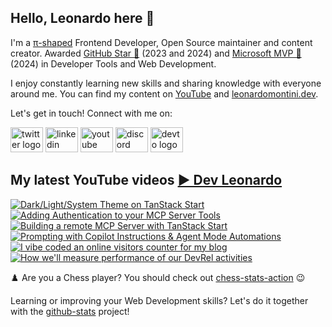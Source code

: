 ## Hello, Leonardo here 👋

I'm a [π-shaped](https://youtu.be/Dje_jaiMnYg) Frontend Developer, Open Source maintainer and content creator. Awarded [GitHub Star 🌟](https://stars.github.com/profiles/Balastrong/) (2023 and 2024) and [Microsoft MVP 🔷](https://mvp.microsoft.com/en-US/mvp/profile/51d820c5-949f-4961-aec5-09e34035cb24) (2024) in Developer Tools and Web Development.

I enjoy constantly learning new skills and sharing knowledge with everyone around me. You can find my content on [YouTube](https://www.youtube.com/c/DevLeonardo?sub_confirmation=1) and [leonardomontini.dev](https://leonardomontini.dev).

Let's get in touch! Connect with me on:

<div align="left">
  <a href="https://twitter.com/Balastrong" target="_blank"><img src="https://raw.githubusercontent.com/maurodesouza/profile-readme-generator/master/src/assets/icons/social/twitter/default.svg" width="52" height="40" alt="twitter logo" /></a>
  <a href="https://www.linkedin.com/in/leonardo-montini/" target="_blank"><img src="https://raw.githubusercontent.com/maurodesouza/profile-readme-generator/master/src/assets/icons/social/linkedin/default.svg" width="52" height="40" alt="linkedin logo" /></a>
  <a href="https://www.youtube.com/c/DevLeonardo?sub_confirmation=1" target="_blank"><img src="https://raw.githubusercontent.com/maurodesouza/profile-readme-generator/master/src/assets/icons/social/youtube/default.svg" width="52" height="40" alt="youtube logo" /></a>
  <a href="https://discord.gg/bqwyEa6We6" target="_blank"><img src="https://raw.githubusercontent.com/maurodesouza/profile-readme-generator/master/src/assets/icons/social/discord/default.svg" width="52" height="40" alt="discord logo" /></a>
  <a href="https://dev.to/balastrong" target="_blank"><img src="https://raw.githubusercontent.com/maurodesouza/profile-readme-generator/master/src/assets/icons/social/devto/default.svg" width="52" height="40" alt="devto logo" /></a>
</div>

## My latest YouTube videos [▶️ Dev Leonardo](https://www.youtube.com/@DevLeonardo?sub_confirmation=1)

<!-- BEGIN YOUTUBE-CARDS -->
[![Dark/Light/System Theme on TanStack Start](https://ytcards.demolab.com/?id=NoxvbjkyLAg&title=Dark%2FLight%2FSystem+Theme+on+TanStack+Start&lang=en&timestamp=1755619237&background_color=%230d1117&title_color=%23ffffff&stats_color=%23dedede&max_title_lines=1&width=250&border_radius=5&duration=659 "Dark/Light/System Theme on TanStack Start")](https://www.youtube.com/watch?v=NoxvbjkyLAg)
[![Adding Authentication to your MCP Server Tools](https://ytcards.demolab.com/?id=LazYBEgfF1M&title=Adding+Authentication+to+your+MCP+Server+Tools&lang=en&timestamp=1753768825&background_color=%230d1117&title_color=%23ffffff&stats_color=%23dedede&max_title_lines=1&width=250&border_radius=5&duration=529 "Adding Authentication to your MCP Server Tools")](https://www.youtube.com/watch?v=LazYBEgfF1M)
[![Building a remote MCP Server with TanStack Start](https://ytcards.demolab.com/?id=pIo3wanUrgI&title=Building+a+remote+MCP+Server+with+TanStack+Start&lang=en&timestamp=1753336842&background_color=%230d1117&title_color=%23ffffff&stats_color=%23dedede&max_title_lines=1&width=250&border_radius=5&duration=724 "Building a remote MCP Server with TanStack Start")](https://www.youtube.com/watch?v=pIo3wanUrgI)
[![Prompting with Copilot Instructions & Agent Mode Automations](https://ytcards.demolab.com/?id=kpqcrNaDoyg&title=Prompting+with+Copilot+Instructions+%26+Agent+Mode+Automations&lang=en&timestamp=1753182090&background_color=%230d1117&title_color=%23ffffff&stats_color=%23dedede&max_title_lines=1&width=250&border_radius=5&duration=353 "Prompting with Copilot Instructions & Agent Mode Automations")](https://www.youtube.com/watch?v=kpqcrNaDoyg)
[![I vibe coded an online visitors counter for my blog](https://ytcards.demolab.com/?id=HAOMTH4uCkE&title=I+vibe+coded+an+online+visitors+counter+for+my+blog&lang=en&timestamp=1752589230&background_color=%230d1117&title_color=%23ffffff&stats_color=%23dedede&max_title_lines=1&width=250&border_radius=5&duration=285 "I vibe coded an online visitors counter for my blog")](https://www.youtube.com/watch?v=HAOMTH4uCkE)
[![How we'll measure performance of our DevRel activities](https://ytcards.demolab.com/?id=OabGHQ133zg&title=How+we%27ll+measure+performance+of+our+DevRel+activities&lang=en&timestamp=1750685995&background_color=%230d1117&title_color=%23ffffff&stats_color=%23dedede&max_title_lines=1&width=250&border_radius=5&duration=354 "How we'll measure performance of our DevRel activities")](https://www.youtube.com/watch?v=OabGHQ133zg)
<!-- END YOUTUBE-CARDS -->

♟️ Are you a Chess player? You should check out [chess-stats-action](https://github.com/Balastrong/chess-stats-action) 😉

Learning or improving your Web Development skills? Let's do it together with the [github-stats](https://github.com/Balastrong/github-stats) project!
